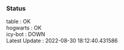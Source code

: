 ### Status


table : OK  
hogwarts : OK  
icy-bot : DOWN  
Latest Update : 2022-08-30 18:12:40.431586
